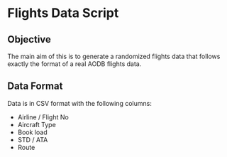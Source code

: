 # Flights Data Script


## Objective
The main aim of this is to generate a randomized flights data that follows exactly the format of a real AODB flights data.


## Data Format
Data is in CSV format with the following columns:
- Airline / Flight No
- Aircraft Type
- Book load
- STD / ATA
- Route 



